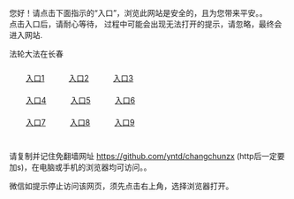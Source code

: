 您好！请点击下面指示的“入口”，浏览此网站是安全的，且为您带来平安。。 <br/>
点击入口后，请耐心等待， 过程中可能会出现无法打开的提示，请忽略，最终会进入网站. </br>

法轮大法在长春<br/>
<div style="padding:10px"><a style="margin:20px" target="_blank" href="https://d2amhxiarpp018.cloudfront.net/2Qpsp?ihwodql" id="ccLink1" rel="nofollow">入口1</a> <a target="_blank" style="margin:20px" href="https://d3mw19xuzl4pqm.cloudfront.net/2Qpsp?qpgtmrrx" id="ccLink2" rel="nofollow">入口2</a> <a style="margin:20px" target="_blank" href="https://d3g8gtkb9om6i.cloudfront.net/2Qpsp?zdtwvcm" id="ccLink3" rel="nofollow">入口3</a></div>

<div style="padding:10px" ><a style="margin:20px" target="_blank" href="https://d2amhxiarpp018.cloudfront.net/2Qpsp?ihwodql" id="ccLink4" rel="nofollow">入口4</a> <a style="margin:20px" href="https://d3mw19xuzl4pqm.cloudfront.net/2Qpsp?qpgtmrrx" target="_blank" id="ccLink5" rel="nofollow">入口5</a> <a style="margin:20px" href="https://d3g8gtkb9om6i.cloudfront.net/2Qpsp?zdtwvcm" target="_blank" id="ccLink6" rel="nofollow">入口6</a></div>

<div style="padding:10px"><a style="margin:20px" target="_blank" href="https://d2amhxiarpp018.cloudfront.net/2Qpsp?ihwodql" id="ccLink7" rel="nofollow">入口7</a> <a style="margin:20px" href="https://d3mw19xuzl4pqm.cloudfront.net/2Qpsp?qpgtmrrx" target="_blank" id="ccLink8" rel="nofollow">入口8</a> <a style="margin:20px" target="_blank" href="https://d3g8gtkb9om6i.cloudfront.net/2Qpsp?zdtwvcm" id="ccLink9" rel="nofollow">入口9</a></div>

<br/>



请复制并记住免翻墙网址 https://github.com/yntd/changchunzx (http后一定要加s)，在电脑或手机的浏览器均可访问。。<br/>

微信如提示停止访问该网页，须先点击右上角，选择浏览器打开。
